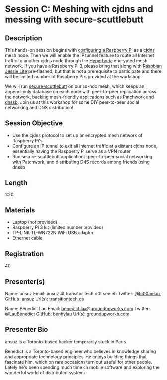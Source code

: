 # Session C: Meshing with cjdns and messing with secure-scuttlebutt

## Description

This hands-on session begins with [configuring a Raspberry Pi](https://github.com/tomeshnet/prototype-cjdns-pi2) as a [cjdns](https://github.com/cjdelisle/cjdns) mesh node. Then we will enable the IP tunnel feature to route all Internet traffic to another cjdns node through the [Hyperboria](https://github.com/hyperboria) encrypted mesh network. If you have a Raspberry Pi 3, please bring that along with [Raspbian Jessie Lite](https://www.raspberrypi.org/downloads/raspbian/) pre-flashed, but that is not a prerequisite to participate and there will be limited number of Raspberry Pi's provided at the workshop.

We will run [secure-scuttlebutt](https://github.com/ssbc/secure-scuttlebutt) on our ad-hoc mesh, which keeps an append-only database on each node with peer-to-peer replication across the network, backing mesh-friendly applications such as [Patchwork](https://github.com/ssbc/patchwork) and [dnssb](https://github.com/ansuz/dnssb). Join us at this workshop for some DIY peer-to-peer social networking and DNS distribution!

## Session Objective

- Use the cjdns protocol to set up an encrypted mesh network of Raspberry Pi's
- Configure an IP tunnel to exit all Internet traffic at a distant cjdns node, essentially having the Raspberry Pi serve as a VPN router
- Run secure-scuttlebutt applications: peer-to-peer social networking with Patchwork, and distributing DNS records among friends using dnssb

## Length

1:20

## Materials

- Laptop (not provided)
- Raspberry Pi 3 kit (limited number provided)
- TP-LINK TL-WN722N WiFi USB adapter
- Ethernet cable

## Registration

40

## Presenter(s)

Name: ansuz
Email: ansuz 4t transitiontech d0t see eh
Twitter: [@fc00ansuz](https://twitter.com/fc00ansuz)
GitHub: [ansuz](https://github.com/ansuz)
Url(s): [transitiontech.ca](https://transitiontech.ca)

Name: Benedict Lau
Email: benedict.lau@groundupworks.com
Twitter: [@LauBenedict](https://twitter.com/LauBenedict)
GitHub: [benhylau](https://github.com/benhylau)
Url(s): [groundupworks.com](http://www.groundupworks.com)

## Presenter Bio

ansuz is a Toronto-based hacker temporarily stuck in Paris.

Benedict is a Toronto-based engineer who believes in knowledge sharing and appropriate technology principles. He enjoys building things that fascinate him, which on rare occasions turn out useful for other people. Lately he's been spending much time on mobile software and exploring the wonderful world of distributed systems.
